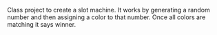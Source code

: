 Class project to create a slot machine. It works by generating a random number and then assigning a color to that number. Once all colors are matching it says winner.
